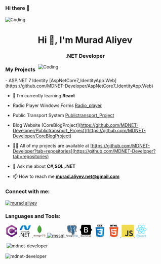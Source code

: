 ### Hi there 👋


  <img align="center" alt="Coding" src="https://blog.talent500.co/wp-content/uploads/2020/10/971-compressed-1500x500.jpg">

   <h1 align="center">Hi 👋, I'm Murad Aliyev</h1>
   <h3 align="center">.NET Developer</h3>


<img align="right" alt="Coding" width="400" src="https://gifs.eco.br/wp-content/uploads/2022/07/gifs-de-auditoria-23.gif">

<h3>My Projects</h3>
- ASP.NET 7 Identity [AspNetCore7_IdentityApp.Web](https://github.com/MDNET-Developer/AspNetCore7_IdentityApp.Web)

- 🌱 I’m currently learning **React**

- Radio Player Windows Forms [Radio_player](https://github.com/MDNET-Developer?tab=repositories)

- Public Transport System [Publictransport_Project](https://github.com/MDNET-Developer/Publictransport_Project)
- Blog Website [CoreBlogProject](https://github.com/MDNET-Developer/Publictransport_Project](https://github.com/MDNET-Developer/CoreBlogProject)

- 👨‍💻 All of my projects are available at [https://github.com/MDNET-Developer?tab=repositories](https://github.com/MDNET-Developer?tab=repositories)

- 💬 Ask me about **C#,SQL,.NET**

- 📫 How to reach me **murad.aliyev.net@gmail.com**

<h3 align="left">Connect with me:</h3>
<p align="left">
<a href="https://linkedin.com/in/murad aliyev" target="blank"><img align="center" src="https://raw.githubusercontent.com/rahuldkjain/github-profile-readme-generator/master/src/images/icons/Social/linked-in-alt.svg" alt="murad aliyev" height="30" width="40" /></a>
</p>

<h3 align="left">Languages and Tools:</h3>
<p align="left"><img src="https://raw.githubusercontent.com/devicons/devicon/master/icons/csharp/csharp-original.svg" alt="csharp" width="40" height="40"/> </a>
 <a href="https://dotnet.microsoft.com/" target="_blank" rel="noreferrer"> <img src="https://raw.githubusercontent.com/devicons/devicon/master/icons/dot-net/dot-net-original-wordmark.svg" alt="dotnet" width="40" height="40"/> </a>
  <a href="https://www.mongodb.com/" target="_blank" rel="noreferrer"> <img src="https://raw.githubusercontent.com/devicons/devicon/master/icons/mongodb/mongodb-original-wordmark.svg" alt="mongodb" width="40" height="40"/> </a> <a href="https://www.microsoft.com/en-us/sql-server" target="_blank" rel="noreferrer"> <img src="https://www.svgrepo.com/show/303229/microsoft-sql-server-logo.svg" alt="mssql" width="40" height="40"/> </a> <a href="https://www.postgresql.org" target="_blank" rel="noreferrer"> <img src="https://raw.githubusercontent.com/devicons/devicon/master/icons/postgresql/postgresql-original-wordmark.svg" alt="postgresql" width="40" height="40"/> </a> 
<a href="https://getbootstrap.com" target="_blank" rel="noreferrer"> <img src="https://raw.githubusercontent.com/devicons/devicon/master/icons/bootstrap/bootstrap-plain-wordmark.svg" alt="bootstrap" width="40" height="40"/></a> 
<a href="https://www.w3schools.com/cs/" target="_blank" rel="noreferrer">  <a href="https://www.w3schools.com/css/" target="_blank" rel="noreferrer"> <img src="https://raw.githubusercontent.com/devicons/devicon/master/icons/css3/css3-original-wordmark.svg" alt="css3" width="40" height="40"/></a> 
  <a href="https://www.w3.org/html/" target="_blank" rel="noreferrer"> <img src="https://raw.githubusercontent.com/devicons/devicon/master/icons/html5/html5-original-wordmark.svg" alt="html5" width="40" height="40"/> </a> <a href="https://developer.mozilla.org/en-US/docs/Web/JavaScript" target="_blank" rel="noreferrer"> <img src="https://raw.githubusercontent.com/devicons/devicon/master/icons/javascript/javascript-original.svg" alt="javascript" width="40" height="40"/> </a>
 <a href="https://reactjs.org/" target="_blank" rel="noreferrer"> <img src="https://raw.githubusercontent.com/devicons/devicon/master/icons/react/react-original-wordmark.svg" alt="react" width="40" height="40"/> </a> </p>



<p>&nbsp;<img align="center" src="https://github-readme-stats.vercel.app/api?username=mdnet-developer&show_icons=true&locale=en" alt="mdnet-developer" /></p>

<p><img align="center" src="https://github-readme-streak-stats.herokuapp.com/?user=mdnet-developer&" alt="mdnet-developer" /></p>
